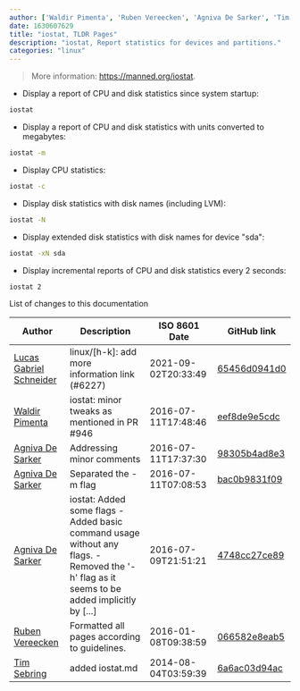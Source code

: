 ```yaml
---
author: ['Waldir Pimenta', 'Ruben Vereecken', 'Agniva De Sarker', 'Tim Sebring', 'Lucas Gabriel Schneider']
date: 1630607629
title: "iostat, TLDR Pages"
description: "iostat, Report statistics for devices and partitions."
categories: "linux"
---
```

> More information: <https://manned.org/iostat>.

- Display a report of CPU and disk statistics since system startup:

```bash
iostat
```

- Display a report of CPU and disk statistics with units converted to megabytes:

```bash
iostat -m
```

- Display CPU statistics:

```bash
iostat -c
```

- Display disk statistics with disk names (including LVM):

```bash
iostat -N
```

- Display extended disk statistics with disk names for device "sda":

```bash
iostat -xN sda
```

- Display incremental reports of CPU and disk statistics every 2 seconds:

```bash
iostat 2
```
List of changes to this documentation


Author | Description | ISO 8601 Date | GitHub link
------|-----|-----|-----
[Lucas Gabriel Schneider](mailto:casdpa@gmail.com) | linux/[h-k]: add more information link (#6227) | 2021-09-02T20:33:49 | [65456d0941d0](https://github.com/tldr-pages/tldr/commit/65456d0941d092a69548cae0ed6e4f4d19bfe9d2)
[Waldir Pimenta](mailto:waldyrious@gmail.com) | iostat: minor tweaks as mentioned in PR #946 | 2016-07-11T17:48:46 | [eef8de9e5cdc](https://github.com/tldr-pages/tldr/commit/eef8de9e5cdc3f65a0d5d6a166d411b586726cdf)
[Agniva De Sarker](mailto:agnivade@yahoo.co.in) | Addressing minor comments | 2016-07-11T17:37:30 | [98305b4ad8e3](https://github.com/tldr-pages/tldr/commit/98305b4ad8e35a2b8db7d2fdc938865ef6fecb2f)
[Agniva De Sarker](mailto:agnivade@yahoo.co.in) | Separated the -m flag | 2016-07-11T07:08:53 | [bac0b9831f09](https://github.com/tldr-pages/tldr/commit/bac0b9831f09e4b903365c36bdfa815e93952440)
[Agniva De Sarker](mailto:agnivade@yahoo.co.in) | iostat: Added some flags - Added basic command usage without any flags. - Removed the '-h' flag as it seems to be added implicitly by [...] | 2016-07-09T21:51:21 | [4748cc27ce89](https://github.com/tldr-pages/tldr/commit/4748cc27ce896c0c5392c86295cf555cbe529e36)
[Ruben Vereecken](mailto:rubenvereecken@gmail.com) | Formatted all pages according to guidelines. | 2016-01-08T09:38:59 | [066582e8eab5](https://github.com/tldr-pages/tldr/commit/066582e8eab57bce9861cc8d379e158d61f1cc95)
[Tim Sebring](mailto:tim.sebring@gmail.com) | added iostat.md | 2014-08-04T03:59:39 | [6a6ac03d94ac](https://github.com/tldr-pages/tldr/commit/6a6ac03d94acd35a7fd653fdf032a9918fc92387)

